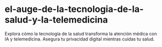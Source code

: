 # el-auge-de-la-tecnologia-de-la-salud-y-la-telemedicina
Explora cómo la tecnología de la salud transforma la atención médica con IA y telemedicina. Asegura tu privacidad digital mientras cuidas tu salud.
